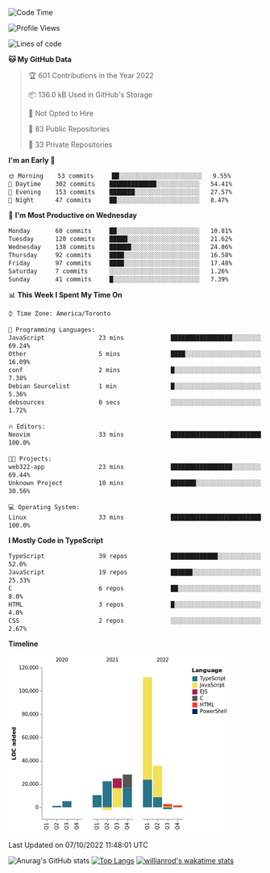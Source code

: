 <!--START_SECTION:waka-->
![Code Time](http://img.shields.io/badge/Code%20Time-290%20hrs%2024%20mins-blue)

![Profile Views](http://img.shields.io/badge/Profile%20Views-0-blue)

![Lines of code](https://img.shields.io/badge/From%20Hello%20World%20I%27ve%20Written-241%20Thousand%20lines%20of%20code-blue)

**🐱 My GitHub Data** 

> 🏆 601 Contributions in the Year 2022
 > 
> 📦 136.0 kB Used in GitHub's Storage 
 > 
> 🚫 Not Opted to Hire
 > 
> 📜 83 Public Repositories 
 > 
> 🔑 33 Private Repositories  
 > 
**I'm an Early 🐤** 

```text
🌞 Morning    53 commits     ██░░░░░░░░░░░░░░░░░░░░░░░   9.55% 
🌆 Daytime    302 commits    █████████████░░░░░░░░░░░░   54.41% 
🌃 Evening    153 commits    ███████░░░░░░░░░░░░░░░░░░   27.57% 
🌙 Night      47 commits     ██░░░░░░░░░░░░░░░░░░░░░░░   8.47%

```
📅 **I'm Most Productive on Wednesday** 

```text
Monday       60 commits     ██░░░░░░░░░░░░░░░░░░░░░░░   10.81% 
Tuesday      120 commits    █████░░░░░░░░░░░░░░░░░░░░   21.62% 
Wednesday    138 commits    ██████░░░░░░░░░░░░░░░░░░░   24.86% 
Thursday     92 commits     ████░░░░░░░░░░░░░░░░░░░░░   16.58% 
Friday       97 commits     ████░░░░░░░░░░░░░░░░░░░░░   17.48% 
Saturday     7 commits      ░░░░░░░░░░░░░░░░░░░░░░░░░   1.26% 
Sunday       41 commits     █░░░░░░░░░░░░░░░░░░░░░░░░   7.39%

```


📊 **This Week I Spent My Time On** 

```text
⌚︎ Time Zone: America/Toronto

💬 Programming Languages: 
JavaScript               23 mins             █████████████████░░░░░░░░   69.24% 
Other                    5 mins              ████░░░░░░░░░░░░░░░░░░░░░   16.09% 
conf                     2 mins              █░░░░░░░░░░░░░░░░░░░░░░░░   7.38% 
Debian Sourcelist        1 min               █░░░░░░░░░░░░░░░░░░░░░░░░   5.36% 
debsources               0 secs              ░░░░░░░░░░░░░░░░░░░░░░░░░   1.72%

🔥 Editors: 
Neovim                   33 mins             █████████████████████████   100.0%

🐱‍💻 Projects: 
web322-app               23 mins             █████████████████░░░░░░░░   69.44% 
Unknown Project          10 mins             ███████░░░░░░░░░░░░░░░░░░   30.56%

💻 Operating System: 
Linux                    33 mins             █████████████████████████   100.0%

```

**I Mostly Code in TypeScript** 

```text
TypeScript               39 repos            █████████████░░░░░░░░░░░░   52.0% 
JavaScript               19 repos            ██████░░░░░░░░░░░░░░░░░░░   25.33% 
C                        6 repos             ██░░░░░░░░░░░░░░░░░░░░░░░   8.0% 
HTML                     3 repos             █░░░░░░░░░░░░░░░░░░░░░░░░   4.0% 
CSS                      2 repos             ░░░░░░░░░░░░░░░░░░░░░░░░░   2.67%

```


**Timeline**

![Chart not found](https://raw.githubusercontent.com/wise-introvert/wise-introvert/master/charts/bar_graph.png) 


 Last Updated on 07/10/2022 11:48:01 UTC
<!--END_SECTION:waka-->

![Anurag's GitHub stats](https://github-readme-stats.vercel.app/api?username=wise-introvert&count_private=true&show_icons=true)
[![Top Langs](https://github-readme-stats.vercel.app/api/top-langs/?username=wise-introvert&langs_count=10)](https://github.com/anuraghazra/github-readme-stats)
[![willianrod's wakatime stats](https://github-readme-stats.vercel.app/api/wakatime?username=wiseintrovert)](https://github.com/anuraghazra/github-readme-stats)
